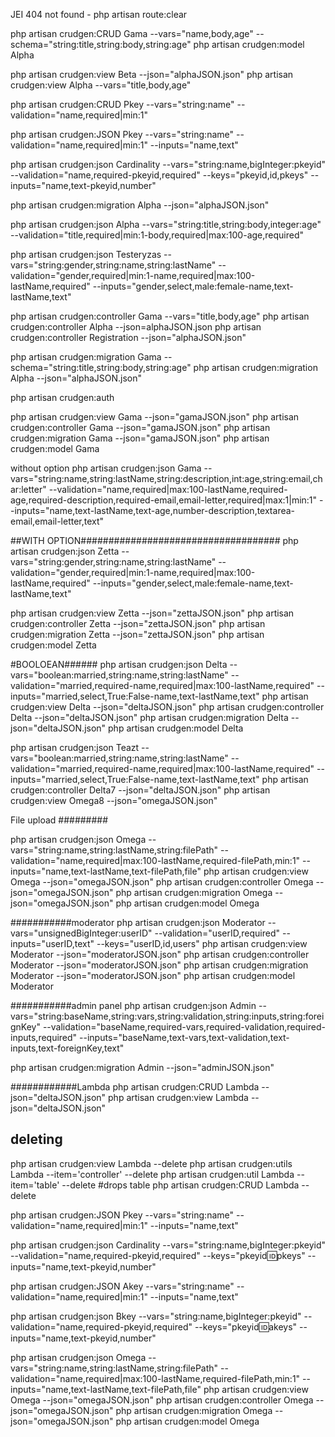 JEI 404 not found - php artisan route:clear

  


php artisan crudgen:CRUD Gama --vars="name,body,age" --schema="string:title,string:body,string:age"
php artisan crudgen:model Alpha

php artisan crudgen:view Beta --json="alphaJSON.json"
php artisan crudgen:view Alpha --vars="title,body,age"

php artisan crudgen:CRUD Pkey --vars="string:name" --validation="name,required|min:1" 


php artisan crudgen:JSON Pkey --vars="string:name" --validation="name,required|min:1" --inputs="name,text" 

php artisan crudgen:json Cardinality --vars="string:name,bigInteger:pkeyid" --validation="name,required-pkeyid,required" --keys="pkeyid,id,pkeys" --inputs="name,text-pkeyid,number"



php artisan crudgen:migration Alpha --json="alphaJSON.json"

php artisan crudgen:json Alpha --vars="string:title,string:body,integer:age" --validation="title,required|min:1-body,required|max:100-age,required"

php artisan crudgen:json Testeryzas --vars="string:gender,string:name,string:lastName" --validation="gender,required|min:1-name,required|max:100-lastName,required" --inputs="gender,select,male:female-name,text-lastName,text"




php artisan crudgen:controller Gama --vars="title,body,age"
php artisan crudgen:controller Alpha --json=alphaJSON.json
php artisan crudgen:controller Registration --json="alphaJSON.json"

php artisan crudgen:migration Gama --schema="string:title,string:body,string:age"
php artisan crudgen:migration Alpha --json="alphaJSON.json"


php artisan crudgen:auth


php artisan crudgen:view Gama --json="gamaJSON.json"
php artisan crudgen:controller Gama --json="gamaJSON.json"
php artisan crudgen:migration Gama --json="gamaJSON.json"
php artisan crudgen:model Gama

without option
php artisan crudgen:json Gama --vars="string:name,string:lastName,string:description,int:age,string:email,char:letter" --validation="name,required|max:100-lastName,required-age,required-description,required-email,email-letter,required|max:1|min:1" --inputs="name,text-lastName,text-age,number-description,textarea-email,email-letter,text"

##WITH OPTION####################################
php artisan crudgen:json Zetta --vars="string:gender,string:name,string:lastName" --validation="gender,required|min:1-name,required|max:100-lastName,required" --inputs="gender,select,male:female-name,text-lastName,text"


php artisan crudgen:view Zetta --json="zettaJSON.json"
php artisan crudgen:controller Zetta --json="zettaJSON.json"
php artisan crudgen:migration Zetta --json="zettaJSON.json"
php artisan crudgen:model Zetta

#BOOLOEAN######
php artisan crudgen:json Delta --vars="boolean:married,string:name,string:lastName" --validation="married,required-name,required|max:100-lastName,required" --inputs="married,select,True:False-name,text-lastName,text"
php artisan crudgen:view Delta --json="deltaJSON.json"
php artisan crudgen:controller Delta --json="deltaJSON.json"
php artisan crudgen:migration Delta --json="deltaJSON.json"
php artisan crudgen:model Delta



php artisan crudgen:json Teazt --vars="boolean:married,string:name,string:lastName" --validation="married,required-name,required|max:100-lastName,required" --inputs="married,select,True:False-name,text-lastName,text"
php artisan crudgen:controller Delta7 --json="deltaJSON.json"
php artisan crudgen:view Omega8 --json="omegaJSON.json"


File upload #########

php artisan crudgen:json Omega --vars="string:name,string:lastName,string:filePath" --validation="name,required|max:100-lastName,required-filePath,min:1" --inputs="name,text-lastName,text-filePath,file"
php artisan crudgen:view Omega --json="omegaJSON.json"
php artisan crudgen:controller Omega --json="omegaJSON.json"
php artisan crudgen:migration Omega --json="omegaJSON.json"
php artisan crudgen:model Omega


###########moderator
php artisan crudgen:json Moderator --vars="unsignedBigInteger:userID" --validation="userID,required" --inputs="userID,text" --keys="userID,id,users"
php artisan crudgen:view Moderator --json="moderatorJSON.json"
php artisan crudgen:controller Moderator --json="moderatorJSON.json"
php artisan crudgen:migration Moderator --json="moderatorJSON.json"
php artisan crudgen:model Moderator



###########admin panel
php artisan crudgen:json Admin --vars="string:baseName,string:vars,string:validation,string:inputs,string:foreignKey" --validation="baseName,required-vars,required-validation,required-inputs,required" --inputs="baseName,text-vars,text-validation,text-inputs,text-foreignKey,text"

php artisan crudgen:migration Admin --json="adminJSON.json" 


############Lambda
php artisan crudgen:CRUD Lambda --json="deltaJSON.json"
php artisan crudgen:view Lambda --json="deltaJSON.json"


## deleting
php artisan crudgen:view Lambda --delete
php artisan crudgen:utils  Lambda --item='controller' --delete
php artisan crudgen:util Lambda --item='table' --delete #drops table
php artisan crudgen:CRUD Lambda --delete



php artisan crudgen:JSON Pkey --vars="string:name" --validation="name,required|min:1" --inputs="name,text"

php artisan crudgen:json Cardinality --vars="string:name,bigInteger:pkeyid" --validation="name,required-pkeyid,required" --keys="pkeyid:id:pkeys" --inputs="name,text-pkeyid,number"



php artisan crudgen:JSON Akey --vars="string:name" --validation="name,required|min:1" --inputs="name,text"

php artisan crudgen:json Bkey --vars="string:name,bigInteger:pkeyid" --validation="name,required-pkeyid,required" --keys="pkeyid:id:akeys" --inputs="name,text-pkeyid,number"





php artisan crudgen:json Omega --vars="string:name,string:lastName,string:filePath" --validation="name,required|max:100-lastName,required-filePath,min:1" --inputs="name,text-lastName,text-filePath,file"
php artisan crudgen:view Omega --json="omegaJSON.json"
php artisan crudgen:controller Omega --json="omegaJSON.json"
php artisan crudgen:migration Omega --json="omegaJSON.json"
php artisan crudgen:model Omega